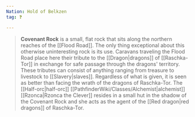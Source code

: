 ```yaml
---
Nation: Hold of Belkzen
tag: ❓

---
```


> **Covenant Rock** is a small, flat rock that sits along the northern reaches of the [[Flood Road]]. The only thing exceptional about this otherwise uninteresting rock is its use. Caravans traveling the Flood Road place here their tribute to the [[Dragon|dragons]] of [[Raschka-Tor]] in exchange for safe passage through the dragons' territory. These tributes can consist of anything ranging from treasure to livestock to [[Slavery|slaves]]. Regardless of what is given, it is seen as better than facing the wrath of the dragons of Raschka-Tor.
> The [[Half-orc|half-orc]] [[PathfinderWiki/Classes/Alchemist|alchemist]] [[Rzonca|Rzonca the Clever]] resides in a small hut in the shadow of the Covenant Rock and she acts as the agent of the [[Red dragon|red dragons]] of Raschka-Tor.









